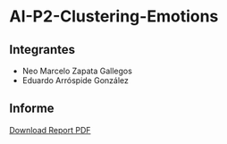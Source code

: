 # AI-P2-Clustering-Emotions

## Integrantes
- Neo Marcelo Zapata Gallegos 
- Eduardo Arróspide González

## Informe
[Download Report PDF](https://drive.google.com/drive/folders/1OI0JAHjQmDg7PlLVasUnCF3huX-AmcG8?usp=sharing)